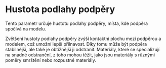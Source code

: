 Hustota podlahy podpěry
====
Tento parametr určuje hustotu podlahy podpěry, místa, kde podpěra spočívá na modelu.

Zvětšení hustoty podlahy podpěry zvýší kontaktní plochu mezi podpěrou a modelem, což umožní lepší přilnavost. Díky tomu může být podpěra stabilnější, ale také je obtížnější ji odstranit. Materiály, které se specializují na snadné odstranění, z toho mohou těžit, jako jsou materiály s různými poměry smrštění nebo rozpustné materiály.